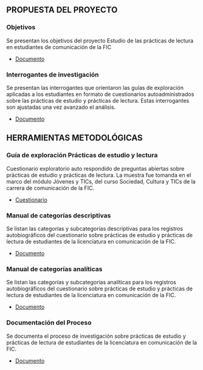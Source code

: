 ## PROPUESTA DEL PROYECTO

### Objetivos

Se presentan los objetivos del proyecto Estudio de las prácticas de lectura en estudiantes de comunicación de la FIC

- [Documento](https://github.com/magelacabrera/Pr-cticas_estudio_lectura/blob/main/PropuestaDelProyecto/OBJETIVOS.md)

### Interrogantes de investigación

Se presentan las interrogantes que orientaron las guías de exploración aplicadas a los estudiantes en formato de cuestionarios autoadministrados sobre las prácticas de estudio y prácticas de lectura. Estas interrogantes son ajustadas una vez avanzado el análisis.

- [Documento](https://github.com/magelacabrera/Pr-cticas_estudio_lectura/blob/main/PropuestaDelProyecto/INTERROGANTES.md)

## HERRAMIENTAS METODOLÓGICAS

### Guía de exploración Prácticas de estudio y lectura

Cuestionario exploratorio auto respondido de preguntas abiertas sobre prácticas de estudio y prácticas de lectura. La muestra fue tomanda en el marco del módulo Jóvenes y TICs, del curso Sociedad, Cultura y TICs de la carrera de comunicación de la FIC.

- [Cuestionario](https://github.com/magelacabrera/Pr-cticas_estudio_lectura/blob/main/HerramientasMetodologicas/CUESTIONARIO_AUTORESPONDIDO.md)

### Manual de categorías descriptivas

Se listan las categorías y subcategorías descriptivas para los registros autobiográficos del cuestionario sobre prácticas de estudio y prácticas de lectura de estudiantes de la licenciatura en comunicación de la FIC.

- [Documento](https://github.com/magelacabrera/Pr-cticas_estudio_lectura/blob/main/HerramientasMetodologicas/MANUAL_CATEGORIAS_DESCRIPTIVAS.md)

### Manual de categorías analíticas

Se listan las categorías y subcategorías analíticas para los registros autobiográficos del cuestionario sobre prácticas de estudio y prácticas de lectura de estudiantes de la licenciatura en comunicación de la FIC.

- [Documento](https://github.com/magelacabrera/Pr-cticas_estudio_lectura/blob/main/HerramientasMetodologicas/MANUAL_CATEGORIAS_ANALITICAS.md)

### Documentación del Proceso
Se documenta el proceso de investigación sobre prácticas de estudio y prácticas de lectura de estudiantes de la licenciatura en comunicación de la FIC.
- [Documento](https://github.com/magelacabrera/Pr-cticas_estudio_lectura/blob/main/HerramientasMetodologicas/DOC_PROCESO.md)


